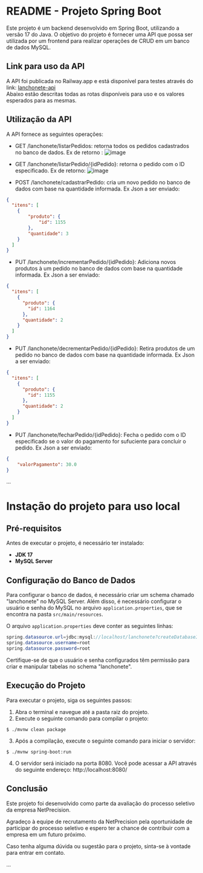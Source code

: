 # README - Projeto Spring Boot

Este projeto é um backend desenvolvido em Spring Boot, utilizando a versão 17 do Java. O objetivo do projeto é fornecer uma API que possa ser utilizada por um frontend para realizar operações de CRUD em um banco de dados MySQL.

## Link para uso da API
A API foi publicada no Railway.app e está disponível para testes através do link: [lanchonete-api](https://netprecision-production.up.railway.app/lanchonete/listarPedidos)<br> Abaixo estão descritas todas as rotas disponíveis para uso e os valores esperados para as mesmas.

## Utilização da API

A API fornece as seguintes operações:

- GET /lanchonete/listarPedidos: retorna todos os pedidos cadastrados no banco de dados.
  Ex de retorno :
![image](https://user-images.githubusercontent.com/34627524/234413619-6f3b0050-09f8-487f-b08f-151f017b7781.png)

- GET /lanchonete/listarPedido/{idPedido}: retorna o pedido com o ID especificado.
  Ex de retorno:
![image](https://user-images.githubusercontent.com/34627524/234413378-b1bde421-f1ad-4226-9cae-f5d98b9ced37.png)


- POST /lanchonete/cadastrarPedido: cria um novo pedido no banco de dados com base na quantidade informada.
  Ex Json a ser enviado:
``` json
{
  "itens": [
    {
        "produto": {
            "id": 1155
        },
        "quantidade": 3
    }
  ]
}
```

- PUT /lanchonete/incrementarPedido/{idPedido}: Adiciona novos produtos à um pedido no banco de dados com base na quantidade informada.
  Ex Json a ser enviado:
```json
{
  "itens": [
    {
      "produto": {
        "id": 1164
      },
      "quantidade": 2
    }
  ]
}
```

- PUT /lanchonete/decrementarPedido/{idPedido}: Retira produtos de um pedido no banco de dados com base na quantidade informada.
  Ex Json a ser enviado:
```json
{
  "itens": [
    {
      "produto": {
        "id": 1155
      },
      "quantidade": 2
    }
  ]
}
```

- PUT /lanchonete/fecharPedido/{idPedido}: Fecha o pedido com o ID especificado se o valor do pagamento for sufuciente para concluir o pedido.
  Ex Json a ser enviado:
```json
{
    "valorPagamento": 30.0
}
```


...
# Instação do projeto para uso local

## Pré-requisitos

Antes de executar o projeto, é necessário ter instalado:

- **JDK 17**
- **MySQL Server**

## Configuração do Banco de Dados

Para configurar o banco de dados, é necessário criar um schema chamado "lanchonete" no MySQL Server. Além disso, é necessário configurar o usuário e senha do MySQL no arquivo `application.properties`, que se encontra na pasta `src/main/resources`.

O arquivo `application.properties` deve conter as seguintes linhas:
``` java
spring.datasource.url=jdbc:mysql://localhost/lanchonete?createDatabaseIfNotExist=true&serverTimezone=UTC
spring.datasource.username=root
spring.datasource.password=root
```

Certifique-se de que o usuário e senha configurados têm permissão para criar e manipular tabelas no schema "lanchonete".

## Execução do Projeto

Para executar o projeto, siga os seguintes passos:

1. Abra o terminal e navegue até a pasta raiz do projeto.
2. Execute o seguinte comando para compilar o projeto: 
```console
$ ./mvnw clean package
```
3. Após a compilação, execute o seguinte comando para iniciar o servidor:
```console
$ ./mvnw spring-boot:run
```
4. O servidor será iniciado na porta 8080. Você pode acessar a API através do seguinte endereço: http://localhost:8080/

## Conclusão

Este projeto foi desenvolvido como parte da avaliação do processo seletivo da empresa NetPrecision.

Agradeço à equipe de recrutamento da NetPrecision pela oportunidade de participar do processo seletivo e espero ter a chance de contribuir com a empresa em um futuro próximo.

Caso tenha alguma dúvida ou sugestão para o projeto, sinta-se à vontade para entrar em contato.

...
